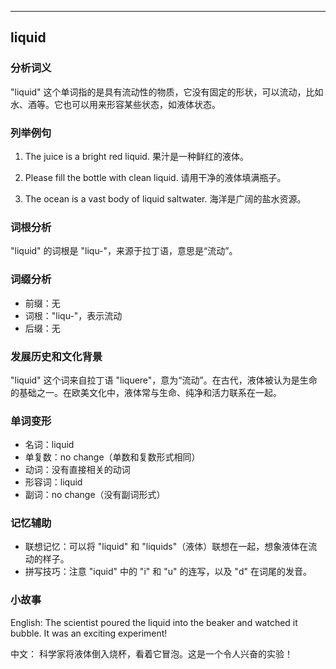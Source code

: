 
---------------
## liquid
### 分析词义
"liquid" 这个单词指的是具有流动性的物质，它没有固定的形状，可以流动，比如水、酒等。它也可以用来形容某些状态，如液体状态。

### 列举例句
1. The juice is a bright red liquid.
   果汁是一种鲜红的液体。

2. Please fill the bottle with clean liquid.
   请用干净的液体填满瓶子。

3. The ocean is a vast body of liquid saltwater.
   海洋是广阔的盐水资源。

### 词根分析
"liquid" 的词根是 "liqu-"，来源于拉丁语，意思是“流动”。

### 词缀分析
- 前缀：无
- 词根："liqu-"，表示流动
- 后缀：无

### 发展历史和文化背景
"liquid" 这个词来自拉丁语 "liquere"，意为“流动”。在古代，液体被认为是生命的基础之一。在欧美文化中，液体常与生命、纯净和活力联系在一起。

### 单词变形
- 名词：liquid
- 单复数：no change（单数和复数形式相同）
- 动词：没有直接相关的动词
- 形容词：liquid
- 副词：no change（没有副词形式）

### 记忆辅助
- 联想记忆：可以将 "liquid" 和 "liquids"（液体）联想在一起，想象液体在流动的样子。
- 拼写技巧：注意 "iquid" 中的 "i" 和 "u" 的连写，以及 "d" 在词尾的发音。

### 小故事
English:
The scientist poured the liquid into the beaker and watched it bubble. It was an exciting experiment!

中文：
科学家将液体倒入烧杯，看着它冒泡。这是一个令人兴奋的实验！

